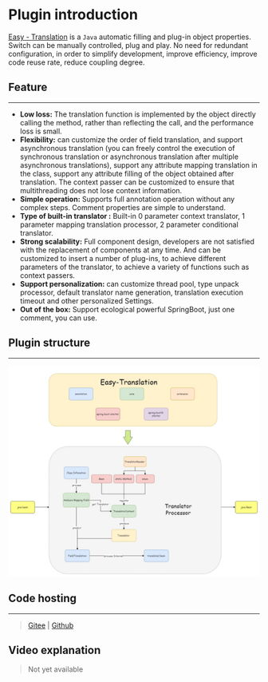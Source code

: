 # Plugin introduction



[Easy - Translation](https://github.com/kkkele/easy-translation) is a ` Java ` automatic filling and plug-in object properties. Switch can be manually controlled, plug and play. No need for redundant configuration, in order to simplify development, improve efficiency, improve code reuse rate, reduce coupling degree.

## Feature

---



- **Low loss:** The translation function is implemented by the object directly calling the method, rather than reflecting the call, and the performance loss is small.
- **Flexibility:** can customize the order of field translation, and support  asynchronous translation (you can freely control the execution of synchronous translation or asynchronous translation after multiple asynchronous translations), support any attribute mapping translation in the class, support any attribute filling of the object obtained after translation. The context passer can be customized to ensure that multithreading does not lose context information.
- **Simple operation:** Supports full annotation operation without any complex steps. Comment properties are simple to understand.
- **Type of built-in translator :** Built-in 0 parameter context translator, 1 parameter mapping translation processor, 2 parameter conditional translator.
- **Strong scalability:** Full component design, developers are not satisfied with the replacement of components at any time. And can be customized to insert a number of plug-ins, to achieve different parameters of the translator, to achieve a variety of functions such as context passers.
- **Support personalization:** can customize thread pool, type unpack processor, default translator name generation, translation execution timeout and other personalized Settings.
- **Out of the box:** Support ecological powerful SpringBoot, just one comment, you can use.

## Plugin structure

---

![easy-translation-struct](assets/easy-translation-struct.jpg)

## Code hosting

---

> [Gitee](https://gitee.com/cai-zhiyuDaKeLe/easy-translation) | [Github](https://github.com/kkkele/easy-translation)

## Video explanation

> Not yet available
